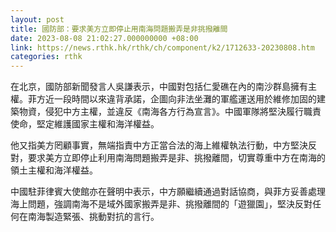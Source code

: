 ```yaml
---
layout: post
title: 國防部：要求美方立即停止用南海問題搬弄是非挑撥離間
date: 2023-08-08 21:02:27.000000000 +08:00
link: https://news.rthk.hk/rthk/ch/component/k2/1712633-20230808.htm
categories: rthk
---
```


在北京，國防部新聞發言人吳謙表示，中國對包括仁愛礁在內的南沙群島擁有主權。菲方近一段時間以來違背承諾，企圖向非法坐灘的軍艦運送用於維修加固的建築物資，侵犯中方主權，並違反《南海各方行為宣言》。中國軍隊將堅決履行職責使命，堅定維護國家主權和海洋權益。

他又指美方罔顧事實，無端指責中方正當合法的海上維權執法行動，中方堅決反對，要求美方立即停止利用南海問題搬弄是非、挑撥離間，切實尊重中方在南海的領土主權和海洋權益。

中國駐菲律賓大使館亦在聲明中表示，中方願繼續通過對話協商，與菲方妥善處理海上問題，強調南海不是域外國家搬弄是非、挑撥離間的「遊獵園」，堅決反對任何在南海製造緊張、挑動對抗的言行。
